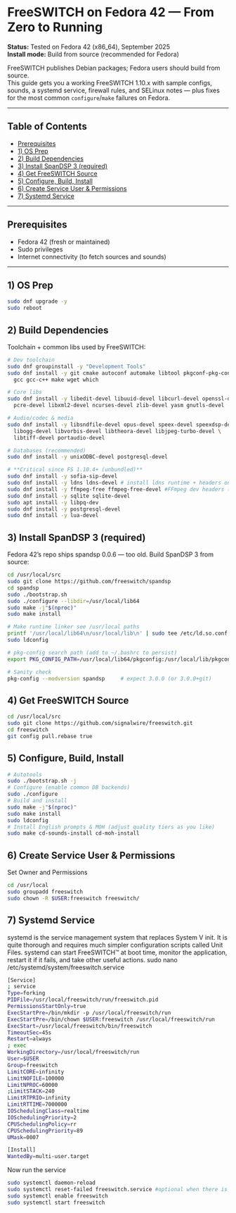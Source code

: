 # FreeSWITCH on Fedora 42 — From Zero to Running

**Status:** Tested on Fedora 42 (x86_64), September 2025  
**Install mode:** Build from source (recommended for Fedora)

FreeSWITCH publishes Debian packages; Fedora users should build from source.  
This guide gets you a working FreeSWITCH 1.10.x with sample configs, sounds, a systemd service, firewall rules, and SELinux notes — plus fixes for the most common `configure`/`make` failures on Fedora.

---

## Table of Contents

- [Prerequisites](#prerequisites)
- [1) OS Prep](#1-os-prep)
- [2) Build Dependencies](#2-build-dependencies)
- [3) Install SpanDSP 3 (required)](#3-install-spandsp-3-required)
- [4) Get FreeSWITCH Source](#4-get-freeswitch-source)
- [5) Configure, Build, Install](#5-configure-build-install)
- [6) Create Service User & Permissions](#6-create-service-user--permissions)
- [7) Systemd Service](#7-systemd-service)


---

## Prerequisites

- Fedora 42 (fresh or maintained)
- Sudo privileges
- Internet connectivity (to fetch sources and sounds)

---

## 1) OS Prep

```bash
sudo dnf upgrade -y
sudo reboot
```

## 2) Build Dependencies
Toolchain + common libs used by FreeSWITCH:
```bash
# Dev toolchain
sudo dnf groupinstall -y "Development Tools"
sudo dnf install -y git cmake autoconf automake libtool pkgconf-pkg-config \
  gcc gcc-c++ make wget which

# Core libs
sudo dnf install -y libedit-devel libuuid-devel libcurl-devel openssl-devel \
  pcre-devel libxml2-devel ncurses-devel zlib-devel yasm gnutls-devel

# Audio/codec & media
sudo dnf install -y libsndfile-devel opus-devel speex-devel speexdsp-devel \
  libogg-devel libvorbis-devel libtheora-devel libjpeg-turbo-devel \
  libtiff-devel portaudio-devel

# Databases (recommended)
sudo dnf install -y unixODBC-devel postgresql-devel

# **Critical since FS 1.10.4+ (unbundled)**
sudo dnf install -y sofia-sip-devel
sudo dnf install -y ldns ldns-devel # install ldns runtime + headers on Fedora
sudo dnf install -y ffmpeg-free ffmpeg-free-devel #FFmpeg dev headers (libavformat + libswscale).
sudo dnf install -y sqlite sqlite-devel
sudo apt install -y libpq-dev 
sudo dnf install -y postgresql-devel
sudo dnf install -y lua-devel


```
## 3) Install SpanDSP 3 (required)
Fedora 42’s repo ships spandsp 0.0.6 — too old. Build SpanDSP 3 from source:
```bash
cd /usr/local/src
sudo git clone https://github.com/freeswitch/spandsp
cd spandsp
sudo ./bootstrap.sh
sudo ./configure --libdir=/usr/local/lib64
sudo make -j"$(nproc)"
sudo make install

# Make runtime linker see /usr/local paths
printf '/usr/local/lib64\n/usr/local/lib\n' | sudo tee /etc/ld.so.conf.d/local-spandsp.conf >/dev/null
sudo ldconfig

# pkg-config search path (add to ~/.bashrc to persist)
export PKG_CONFIG_PATH=/usr/local/lib64/pkgconfig:/usr/local/lib/pkgconfig:$PKG_CONFIG_PATH

# Sanity check
pkg-config --modversion spandsp     # expect 3.0.0 (or 3.0.0+git)
```
## 4) Get FreeSWITCH Source
```bash
cd /usr/local/src
sudo git clone https://github.com/signalwire/freeswitch.git
cd freeswitch
git config pull.rebase true
```
## 5) Configure, Build, Install
```bash
# Autotools
sudo ./bootstrap.sh -j
# Configure (enable common DB backends)
sudo ./configure 
# Build and install
sudo make -j"$(nproc)"
sudo make install
sudo ldconfig
# Install English prompts & MOH (adjust quality tiers as you like)
sudo make cd-sounds-install cd-moh-install
```

## 6) Create Service User & Permissions
Set Owner and Permissions
```bash
cd /usr/local
sudo groupadd freeswitch
sudo chown -R $USER:freeswitch freeswitch/
```
## 7) Systemd Service
systemd is the service management system that replaces System V init. It is quite thorough and requires much simpler configuration scripts called Unit Files. systemd can start FreeSWITCH™ at boot time, monitor the application, restart it if it fails, and take other useful actions.
sudo nano /etc/systemd/system/freeswitch.service

```bash
[Service]
; service
Type=forking
PIDFile=/usr/local/freeswitch/run/freeswitch.pid
PermissionsStartOnly=true
ExecStartPre=/bin/mkdir -p /usr/local/freeswitch/run
ExecStartPre=/bin/chown $USER:freeswitch /usr/local/freeswitch/run
ExecStart=/usr/local/freeswitch/bin/freeswitch 
TimeoutSec=45s
Restart=always
; exec
WorkingDirectory=/usr/local/freeswitch/run
User=$USER
Group=freeswitch
LimitCORE=infinity
LimitNOFILE=100000
LimitNPROC=60000
;LimitSTACK=240
LimitRTPRIO=infinity
LimitRTTIME=7000000
IOSchedulingClass=realtime
IOSchedulingPriority=2
CPUSchedulingPolicy=rr
CPUSchedulingPriority=89
UMask=0007

[Install]
WantedBy=multi-user.target
```
Now run the service
```bash
sudo systemctl daemon-reload
sudo systemctl reset-failed freeswitch.service #optional when there is a crash with the service
sudo systemctl enable freeswitch
sudo systemctl start freeswitch

```
